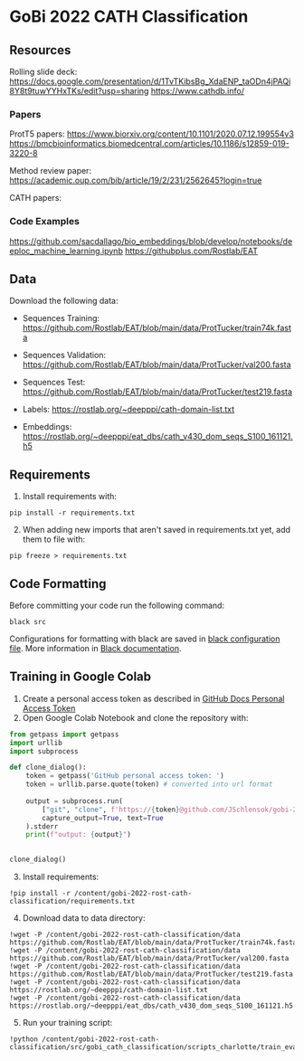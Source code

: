 # GoBi 2022 CATH Classification

## Resources
Rolling slide deck: https://docs.google.com/presentation/d/1TvTKibsBg_XdaENP_taODn4jPAQi8Y8t9tuwYYHxTKs/edit?usp=sharing
https://www.cathdb.info/

### Papers
ProtT5 papers:
https://www.biorxiv.org/content/10.1101/2020.07.12.199554v3
https://bmcbioinformatics.biomedcentral.com/articles/10.1186/s12859-019-3220-8

Method review paper: https://academic.oup.com/bib/article/19/2/231/2562645?login=true

CATH papers:


### Code Examples
https://github.com/sacdallago/bio_embeddings/blob/develop/notebooks/deeploc_machine_learning.ipynb
https://githubplus.com/Rostlab/EAT

## Data
Download the following data:

- Sequences Training: https://github.com/Rostlab/EAT/blob/main/data/ProtTucker/train74k.fasta
- Sequences Validation: https://github.com/Rostlab/EAT/blob/main/data/ProtTucker/val200.fasta
- Sequences Test: https://github.com/Rostlab/EAT/blob/main/data/ProtTucker/test219.fasta

- Labels: https://rostlab.org/~deepppi/cath-domain-list.txt

- Embeddings: https://rostlab.org/~deepppi/eat_dbs/cath_v430_dom_seqs_S100_161121.h5


## Requirements
1. Install requirements with:
```
pip install -r requirements.txt
```
2. When adding new imports that aren't saved in requirements.txt yet, add them to file with:
```
pip freeze > requirements.txt
```


## Code Formatting
Before committing your code run the following command:
```
black src
```
Configurations for formatting with black are saved in [black configuration file](src/pyproject.toml).
More information in [Black documentation](https://black.readthedocs.io/en/stable/usage_and_configuration/the_basics.html#configuration-via-a-file).


## Training in Google Colab
1. Create a personal access token as described in [GitHub Docs Personal Access Token](https://docs.github.com/en/authentication/keeping-your-account-and-data-secure/creating-a-personal-access-token)
2. Open Google Colab Notebook and clone the repository with:
```python
from getpass import getpass
import urllib
import subprocess

def clone_dialog():
    token = getpass('GitHub personal access token: ')
    token = urllib.parse.quote(token) # converted into url format
    
    output = subprocess.run(
        ["git", "clone", f'https://{token}@github.com/JSchlensok/gobi-2022-rost-cath-classification.git'], 
        capture_output=True, text=True
    ).stderr
    print(f"output: {output}")
    

clone_dialog()
```
3. Install requirements:
```
!pip install -r /content/gobi-2022-rost-cath-classification/requirements.txt
```
4. Download data to data directory:
```
!wget -P /content/gobi-2022-rost-cath-classification/data https://github.com/Rostlab/EAT/blob/main/data/ProtTucker/train74k.fasta
!wget -P /content/gobi-2022-rost-cath-classification/data https://github.com/Rostlab/EAT/blob/main/data/ProtTucker/val200.fasta
!wget -P /content/gobi-2022-rost-cath-classification/data https://github.com/Rostlab/EAT/blob/main/data/ProtTucker/test219.fasta
!wget -P /content/gobi-2022-rost-cath-classification/data https://rostlab.org/~deepppi/cath-domain-list.txt
!wget -P /content/gobi-2022-rost-cath-classification/data https://rostlab.org/~deepppi/eat_dbs/cath_v430_dom_seqs_S100_161121.h5
```
5. Run your training script:
```
!python /content/gobi-2022-rost-cath-classification/src/gobi_cath_classification/scripts_charlotte/train_eval.py
```



